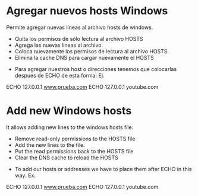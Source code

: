 # Agregar nuevos hosts Windows

Permite agregar nuevas líneas al archivo hosts de windows.

- Quita los permisos de sólo lectura al archivo HOSTS
- Agrega las nuevas líneas al archivo.
- Coloca nuevamente los permisos de lectura al archivo HOSTS
- Elimina la cache DNS para cargar nuevamente el HOSTS

+ Para agregar nuestros host o direcciones tenemos que colocarlas despues de ECHO de esta forma:
Ej.

ECHO 127.0.0.1 www.prueba.com
ECHO 127.0.0.1 youtube.com


# Add new Windows hosts

It allows adding new lines to the windows hosts file.

- Remove read-only permissions to the HOSTS file
- Add the new lines to the file.
- Put the read permissions back to the HOSTS file
- Clear the DNS cache to reload the HOSTS

+ To add our hosts or addresses we have to place them after ECHO in this way:
Ex.

ECHO 127.0.0.1 www.prueba.com
ECHO 127.0.0.1 youtube.com
